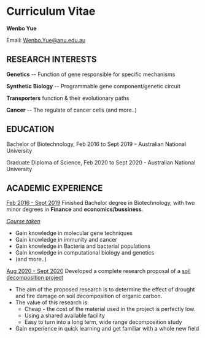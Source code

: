 # Curriculum Vitae

**Wenbo Yue**

Email: <Wenbo.Yue@anu.edu.au>

## RESEARCH INTERESTS

**Genetics** -- Function of  gene responsible for specific mechanisms

**Synthetic** **Biology** -- Programmable gene component/genetic circuit

**Transporters** function & their evolutionary paths

**Cancer** -- The regulate of cancer cells (and more..)

## EDUCATION

Bachelor of Biotechnology, Feb 2016 to Sept 2019 – Australian National University

Graduate Diploma of Science, Feb 2020 to Sept 2020 - Australian National University

## ACADEMIC EXPERIENCE

<u>Feb 2016 - Sept 2019</u> Finished Bachelor degree in Biotechnology, with two minor degrees in **Finance** and **economics/bussiness**. 

[*Course taken*](courses.md)

- Gain knowledge in molecular gene techniques
- Gain knowledge in immunity and cancer
- Gain knowledge in Bacteria and bacterial populations
- Gain knowledge in computational biology and genetics
- (and more..)

<u>Aug 2020 - Sept 2020</u> Developed a complete research proposal of a [soil decomposition project](independent_page/soil_project.md)

- The aim of the proposed research is to determine the effect of drought and fire damage on soil decomposition of organic carbon.
- The value of this research is:
  - Cheap - the cost of the material used in the project is perfectly low.
  - Using a shared available facility
  - Easy to turn into a long term, wide range decomposition study
- Gain experience in quick learning and get familiar with a whole new field
